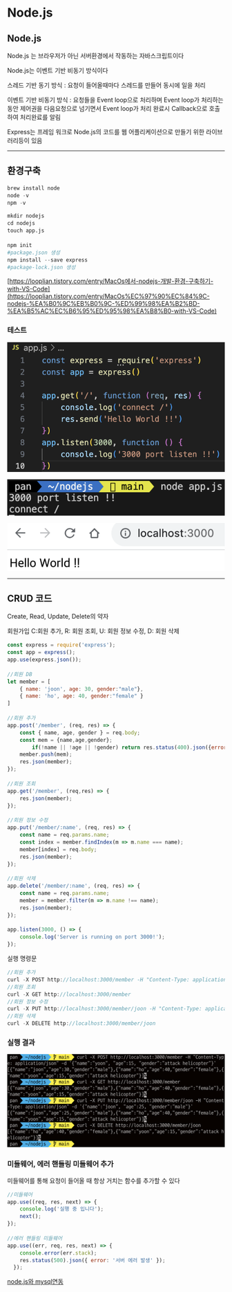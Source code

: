 # Node.js

## Node.js

Node.js 는 브라우저가 아닌 서버환경에서 작동하는 자바스크립트이다

Node.js는 이벤트 기반 비동기 방식이다

스레드 기반 동기 방식 : 요청이 들어올때마다 스레드를 만들어 동시에 일을 처리

이벤트 기반 비동기 방식 : 요청들을 Event loop으로 처리하며 Event loop가 처리하는 동안 제어권을 다음요청으로 넘기면서 Event loop가 처리 완료시 Callback으로 호출하여 처리완료를 알림

Express는 프레임 워크로 Node.js의 코드를 웹 어플리케이션으로 만들기 위한 라이브러리등이 있음

---

## 환경구축

```python
brew install node
node -v
npm -v
```

```python
mkdir nodejs
cd nodejs
touch app.js

npm init
#package.json 생성
npm install --save express
#package-lock.json 생성
```

[https://looplian.tistory.com/entry/MacOs에서-nodejs-개발-환경-구축하기-with-VS-Code](https://looplian.tistory.com/entry/MacOs%EC%97%90%EC%84%9C-nodejs-%EA%B0%9C%EB%B0%9C-%ED%99%98%EA%B2%BD-%EA%B5%AC%EC%B6%95%ED%95%98%EA%B8%B0-with-VS-Code)

### 테스트

![스크린샷 2023-11-25 오후 4.19.34.png](Node%20js%2043cdd5b902d04e1d8ebe5089259d46ea/%25E1%2584%2589%25E1%2585%25B3%25E1%2584%258F%25E1%2585%25B3%25E1%2584%2585%25E1%2585%25B5%25E1%2586%25AB%25E1%2584%2589%25E1%2585%25A3%25E1%2586%25BA_2023-11-25_%25E1%2584%258B%25E1%2585%25A9%25E1%2584%2592%25E1%2585%25AE_4.19.34.png)

![스크린샷 2023-11-25 오후 4.19.53.png](Node%20js%2043cdd5b902d04e1d8ebe5089259d46ea/%25E1%2584%2589%25E1%2585%25B3%25E1%2584%258F%25E1%2585%25B3%25E1%2584%2585%25E1%2585%25B5%25E1%2586%25AB%25E1%2584%2589%25E1%2585%25A3%25E1%2586%25BA_2023-11-25_%25E1%2584%258B%25E1%2585%25A9%25E1%2584%2592%25E1%2585%25AE_4.19.53.png)

![스크린샷 2023-11-25 오후 4.20.39.png](Node%20js%2043cdd5b902d04e1d8ebe5089259d46ea/%25E1%2584%2589%25E1%2585%25B3%25E1%2584%258F%25E1%2585%25B3%25E1%2584%2585%25E1%2585%25B5%25E1%2586%25AB%25E1%2584%2589%25E1%2585%25A3%25E1%2586%25BA_2023-11-25_%25E1%2584%258B%25E1%2585%25A9%25E1%2584%2592%25E1%2585%25AE_4.20.39.png)

---

## CRUD 코드

Create, Read, Update, Delete의 약자

회원가입 C:회원 추가, R: 회원 조회, U: 회원 정보 수정, D: 회원 삭제

```jsx
const express = require('express');
const app = express();
app.use(express.json());

//회원 DB
let member = [
    { name: 'joon', age: 30, gender:"male"},
    { name: 'ho', age: 40, gender:"female" }
]

//회원 추가
app.post('/member', (req, res) => {
    const { name, age, gender } = req.body;
    const mem = {name,age,gender};
		if(!name || !age || !gender) return res.status(400).json({error: '입력하지 않은 값이 있습니다.'});
    member.push(mem);
    res.json(member);
});

//회원 조회
app.get('/member', (req,res) => {
    res.json(member);
});

//회원 정보 수정
app.put('/member/:name', (req, res) => {
    const name = req.params.name;
    const index = member.findIndex(m => m.name === name);
    member[index] = req.body;
    res.json(member);
});

//회원 삭제
app.delete('/member/:name', (req, res) => {
    const name = req.params.name;
    member = member.filter(m => m.name !== name);
    res.json(member);
});

app.listen(3000, () => {
    console.log('Server is running on port 3000!');
});
```

실행 명령문

```jsx
//회원 추가
curl -X POST http://localhost:3000/member -H "Content-Type: application/json" -d '{"name":"yoon", "age":15, "gender":"attack helicopter"}'
//회원 조회
curl -X GET http://localhost:3000/member
//회원 정보 수정
curl -X PUT http://localhost:3000/member/joon -H "Content-Type: application/json" -d '{"name":"joon", "age":25, "gender":"male"}'
//회원 삭제
curl -X DELETE http://localhost:3000/member/joon
```

### 실행 결과

![스크린샷 2023-11-25 오후 6.05.38.png](Node%20js%2043cdd5b902d04e1d8ebe5089259d46ea/%25E1%2584%2589%25E1%2585%25B3%25E1%2584%258F%25E1%2585%25B3%25E1%2584%2585%25E1%2585%25B5%25E1%2586%25AB%25E1%2584%2589%25E1%2585%25A3%25E1%2586%25BA_2023-11-25_%25E1%2584%258B%25E1%2585%25A9%25E1%2584%2592%25E1%2585%25AE_6.05.38.png)

### 미들웨어, 에러 핸들링 미들웨어 추가

미들웨어를 통해 요청이 들어올 때 항상 거치는 함수를 추가할 수 있다

```jsx
//미들웨어
app.use((req, res, next) => {
    console.log('실행 중 입니다');
    next();
});

//에러 핸들링 미들웨어
app.use((err, req, res, next) => {
    console.error(err.stack);
    res.status(500).json({ error: '서버 에러 발생' });
  });
```

[node.js와 mysql연동](https://www.notion.so/node-js-mysql-5ef55c548f8a490f9211c7e2fd079850?pvs=21)